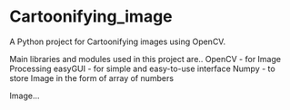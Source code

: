 # Cartoonifying_image
A Python project for Cartoonifying images using OpenCV.

Main libraries and modules used in this project are..
OpenCV   -  for Image Processing
easyGUI  -  for simple and easy-to-use interface
Numpy    -  to store Image in the form of array of numbers


Image...



